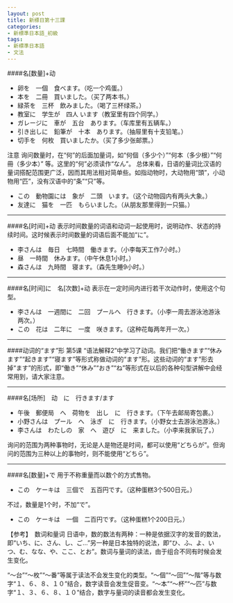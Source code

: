 ```yaml
---
layout: post
title: 新標日第十三課
categories:
- 新標準日本語_初級
tags:
- 新標準日本語
- 文法
---
```


####名[数量]+动
* 卵を　一個　食べます。（吃一个鸡蛋。）
* 本を　二冊　買いました。（买了两本书。）
* 緑茶を　三杯　飲みました。（喝了三杯绿茶。）
* 教室に　学生が　四人 います（教室里有四个同学。）
* ガレージに　車が　五台　あります。（车库里有五辆车。）
* 引き出しに　鉛筆が　十本　あります。（抽屉里有十支铅笔。）
* 切手を　何枚　買いましたか。（买了多少张邮票。）

注意 
询问数量时，在“何”的后面加量词，如“何個（多少个）”“何本（多少根）”“何冊（多少本）” 等。这里的“何”必须读作“なん”。
总体来看，日语的量词比汉语的量词搭配范围更广泛，因而其用法相对简单些。如指动物时，大动物用“頭”，小动物用“匹”，没有汉语中的“条”“只”等。

* この　動物園には　象が　二頭　います。（这个动物园内有两头大象。）
* 友達に　猫を　一匹　もらいました。（从朋友那里得到一只猫。）

---
####名[时间]+动
表示时间数量的词语和动词一起使用时，说明动作、状态的持续时间。这时候表示时间数量的词语后面不能加“に”。

* 李さんは　毎日　七時間　働きます。（小李每天工作7小时。）
* 昼　一時間　休みます。（中午休息1小时。）
* 森さんは　九時間　寝ます。（森先生睡9小时。）

---
####名[时间]に　名[次数]+动
表示在一定时间内进行若干次动作时，使用这个句型。

* 李さんは　一週間に　二回　プールへ　行きます。（小李一周去游泳池游泳两次。）
* この　花は　二年に　一度　咲きます。（这种花每两年开一次。）

---
####动词的“ます”形
第5课 “语法解释2”中学习了动词。我们把“働きます”“休みます”“起きます”“寝ます”等形式称做动词的“ます”形。这些动词的“ます”形去掉“ます”的形式，即“働き”“休み”“おき”“ね”等形式在以后的各种句型讲解中会经常用到，请大家注意。

---
####名[场所]　动　に　行きます/ます
* 午後　郵便局　へ　荷物を　出し　に　行きます。（下午去邮局寄包裹。）
* 小野さんは　プール　へ　泳ぎ　に　行きます。（小野女士去游泳池游泳。）
* 李さんは　わたしの　家　へ　遊び　に　来ました。（小李来我家玩了。）

询问的范围为两种事物时，无论是人是物还是时间，都可以使用“どちらが”。但询问的范围为三种以上的事物时，则不能使用“どちら”。

---
####名[数量]+で
用于不称重量而以数个的方式售物。

* この　ケーキは　三個で　五百円です。（这种蛋糕3个500日元。）

不过，数量是1个时，不加“で”。
* この　ケーキは　一個　二百円です。（这种蛋糕1个200日元。）

【参考】　数词和量词
日语中，数的数法有两种：一种是依据汉字的发音的数法，即“いち、に、さん、し、ご…”另一种是日本独特的说法，即“ひ、ふ、よ、いつ、む、なな、や、ここ、とお”。数词与量词的读法，由于组合不同有时候会发生变化。

“～台”“～枚”“～番”等属于读法不会发生变化的类型。“～個”“～回”“～階”等与数字“１、６、８、１０”结合，数字读音会发生促音变。“～本”“～杯”“～匹”与数字“１、３、６、８、１０”结合，数字与量词的读音都会发生变化。